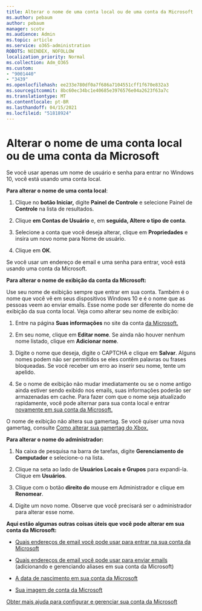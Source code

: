 ```yaml
---
title: Alterar o nome de uma conta local ou de uma conta da Microsoft
ms.author: pebaum
author: pebaum
manager: scotv
ms.audience: Admin
ms.topic: article
ms.service: o365-administration
ROBOTS: NOINDEX, NOFOLLOW
localization_priority: Normal
ms.collection: Adm_O365
ms.custom:
- "9001440"
- "3439"
ms.openlocfilehash: ee233e780df0a7f686a7104551cff1f670e832a3
ms.sourcegitcommit: 8bc60ec34bc1e40685e3976576e04a2623f63a7c
ms.translationtype: MT
ms.contentlocale: pt-BR
ms.lasthandoff: 04/15/2021
ms.locfileid: "51818924"
---
```

# <a name="change-the-name-of-a-local-account-or-a-microsoft-account"></a>Alterar o nome de uma conta local ou de uma conta da Microsoft

Se você usar apenas um nome de usuário e senha para entrar no Windows 10, você está usando uma conta local. 

**Para alterar o nome de uma conta local**:

1. Clique no **botão Iniciar,** digite **Painel de Controle** e selecione Painel de **Controle** na lista de resultados.

2. Clique **em Contas de Usuário** e, em **seguida, Altere o tipo de conta**.

3. Selecione a conta que você deseja alterar, clique em **Propriedades** e insira um novo nome para Nome de usuário.

4. Clique em **OK**.

Se você usar um endereço de email e uma senha para entrar, você está usando uma conta da Microsoft.

**Para alterar o nome de exibição da conta da Microsoft:**

Use seu nome de exibição sempre que entrar em sua conta. Também é o nome que você vê em seus dispositivos Windows 10 e é o nome que as pessoas veem ao enviar emails. Esse nome pode ser diferente do nome de exibição da sua conta local. Veja como alterar seu nome de exibição:

1. Entre na página **Suas informações** no site da conta [da Microsoft.](https://account.microsoft.com/)

2. Em seu nome, clique em **Editar nome**. Se ainda não houver nenhum nome listado, clique em **Adicionar nome**. 

3. Digite o nome que deseja, digite o CAPTCHA e clique em **Salvar**. Alguns nomes podem não ser permitidos se eles contêm palavras ou frases bloqueadas. Se você receber um erro ao inserir seu nome, tente um apelido.

4. Se o nome de exibição não mudar imediatamente ou se o nome antigo ainda estiver sendo exibido nos emails, suas informações poderão ser armazenadas em cache. Para fazer com que o nome seja atualizado rapidamente, você pode alternar para sua conta local e entrar [novamente em sua conta da Microsoft.](https://account.microsoft.com/)

O nome de exibição não altera sua gamertag. Se você quiser uma nova gamertag, consulte [Como alterar sua gamertag do Xbox.](https://support.xbox.com/id-ID/account-management/change-xbox-live-gamertag)

**Para alterar o nome do administrador:**

1. Na caixa de pesquisa na barra de tarefas, digite **Gerenciamento de Computador** e selecione-o na lista.

2. Clique na seta ao lado de **Usuários Locais e Grupos** para expandi-la. Clique em **Usuários**.

3. Clique com o botão **direito do** mouse em Administrador e clique em **Renomear**.

4. Digite um novo nome. Observe que você precisará ser o administrador para alterar esse nome.

**Aqui estão algumas outras coisas úteis que você pode alterar em sua conta da Microsoft:**

- [Quais endereços de email você pode usar para entrar na sua conta da Microsoft](https://support.microsoft.com/help/4026162)

- [Quais endereços de email você pode usar para enviar emails](https://support.microsoft.com/help/12407) (adicionando e gerenciando aliases em sua conta da Microsoft)

- [A data de nascimento em sua conta da Microsoft](https://support.microsoft.com/help/12411)

- [Sua imagem de conta da Microsoft](https://support.microsoft.com/help/4026790)

[Obter mais ajuda para configurar e gerenciar sua conta da Microsoft](https://support.microsoft.com/hub/4294457/microsoft-account-help#manage-account)